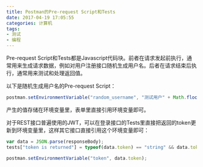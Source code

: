 ```yaml
---
title: Postman的Pre-request Script和Tests
date: 2017-04-19 17:05:55
categories: 计算机
tags:
- 测试
- 编程
---
```

Pre-request Script和Tests都是Javascript代码块。前者在请求发起前执行，通常用来生成请求数据，例如对用户注册接口随机生成用户名。后者在请求结束后执行，通常用来测试和处理返回值。

以下是随机生成用户名的Pre-request Script：
```javascript
postman.setEnvironmentVariable("random_username", "测试用户" + Math.floor(Math.random()*1000000));
```

产生的值存储在环境变量里，表单里直接引用环境变量即可。

对于REST接口普遍使用的JWT，可以在登录接口的Tests里直接把返回的token更新到环境变量里，这样其它接口直接引用这个环境变量即可：
```javascript
var data = JSON.parse(responseBody);
tests["token is returned"] = typeof(data.token) == "string" && data.token.length > 0

postman.setEnvironmentVariable("token", data.token);
```

